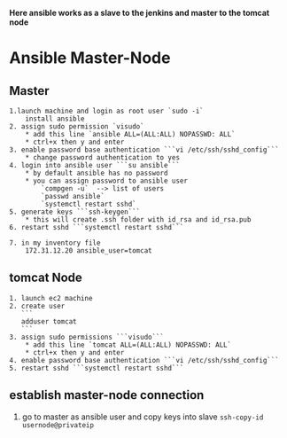 **Here ansible works as a slave to the jenkins and master to the tomcat node**
# Ansible Master-Node
## Master

    1.launch machine and login as root user `sudo -i`
        install ansible 
    2. assign sudo permission `visudo`
        * add this line `ansible ALL=(ALL:ALL) NOPASSWD: ALL`
        * ctrl+x then y and enter            
    3. enable password base authentication ```vi /etc/ssh/sshd_config``` 
        * change password authentication to yes
    4. login into ansible user ```su ansible```
        * by default ansible has no password
        * you can assign password to ansible user
            `compgen -u`  --> list of users
            `passwd ansible`
            `systemctl restart sshd`
    5. generate keys ```ssh-keygen```
        * this will create .ssh folder with id_rsa and id_rsa.pub
    6. restart sshd ```systemctl restart sshd``` 

    7. in my inventory file 
        172.31.12.20 ansible_user=tomcat

## tomcat Node

    1. launch ec2 machine
    2. create user 
       ```
       adduser tomcat
       ``` 
    3. assign sudo permissions ```visudo```
        * add this line `tomcat ALL=(ALL:ALL) NOPASSWD: ALL`
        * ctrl+x then y and enter  
    4. enable password base authentication ```vi /etc/ssh/sshd_config``` 
    5. restart sshd ```systemctl restart sshd``` 

## establish master-node connection

   1. go to master as ansible user and copy keys into slave
        ```ssh-copy-id usernode@privateip```
   


    